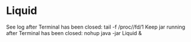 # Liquid

See log after Terminal has been closed: tail -f /proc/<pid>/fd/1
Keep jar running after Terminal has been closed: nohup java -jar Liquid &
